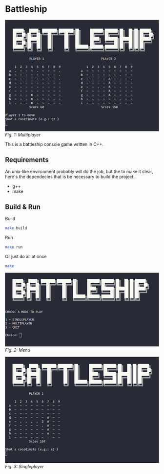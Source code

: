 # Battleship
![battleship](./docs/multiplayer.png)
*Fig. 1: Multiplayer*



This is a battleship console game written in C++.


## Requirements
An unix-like environment probably will do the job, but the to make it clear, here's the dependecies that is be necessary to build the project.
- g++
- make

## Build & Run

Build
```bash
make build
```
Run

```bash
make run
```
Or just do all at once
```bash
make
```

![battleship](./docs/menu.png)
*Fig. 2: Menu*


![battleship](./docs/singleplayer.png)
*Fig. 3: Singleplayer*
